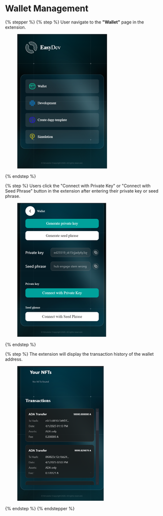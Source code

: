 # Wallet Management

{% stepper %}
{% step %}
User navigate to the **"Wallet"** page in the extension.

<figure><img src="../../.gitbook/assets/homepage.png" alt="" width="294"><figcaption></figcaption></figure>
{% endstep %}

{% step %}
Users click the "Connect with Private Key" or "Connect with Seed Phrase" button in the extension after entering their private key or seed phrase.

<figure><img src="../../.gitbook/assets/step-2-account-management.png" alt="" width="291"><figcaption></figcaption></figure>
{% endstep %}

{% step %}
The extension will display the transaction history of the wallet address.

<figure><img src="../../.gitbook/assets/step-3-wallet-management.png" alt="" width="283"><figcaption></figcaption></figure>
{% endstep %}
{% endstepper %}
